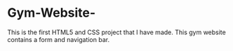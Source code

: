 # Gym-Website-
This is the first HTML5 and CSS project that I have made. This gym website contains a form and navigation bar.
